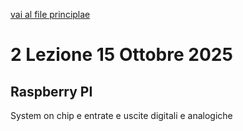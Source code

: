 [vai al file principlae](../../Readme.md)

# 2 Lezione 15 Ottobre 2025

## Raspberry PI

System on chip e entrate e uscite digitali e analogiche